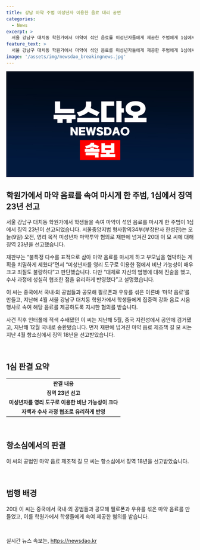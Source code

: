 ```yaml
---
title: 강남 마약 주범 미성년자 이용한 음료 대리 공면
categories:
  - News
excerpt: >
  서울 강남구 대치동 학원가에서 마약이 섞인 음료를 미성년자들에게 제공한 주범에게 1심에서 징역 23년이 선고되었습니다. 재판부는 미성년자를 이용한 점과 마약 음료를 표적으로 삼아 부모를 협박한 점을 비난했지만, 피고인이 자백하고 수사에 협조했다는 점을 감안하여 유리하게 반영했습니다. 이 씨는 중국에서 검거된 후 송환돼 재판에 넘어간 것으로 알려졌습니다.
feature_text: >
  서울 강남구 대치동 학원가에서 마약이 섞인 음료를 미성년자들에게 제공한 주범에게 1심에서 징역 23년이 선고되었습니다. 재판부는 미성년자를 이용한 점과 마약 음료를 표적으로 삼아 부모를 협박한 점을 비난했지만, 피고인이 자백하고 수사에 협조했다는 점을 감안하여 유리하게 반영했습니다. 이 씨는 중국에서 검거된 후 송환돼 재판에 넘어간 것으로 알려졌습니다.
image: '/assets/img/newsdao_breakingnews.jpg'
---
```


<p><img src="/assets/img/newsdao_breakingnews.jpg" alt="ranknews 속보" /></p>

<h2 data-ke-size="size26">학원가에서 마약 음료를 속여 마시게 한 주범, 1심에서 징역 23년 선고</h2>

<p>서울 강남구 대치동 학원가에서 학생들을 속여 마약이 섞인 음료를 마시게 한 주범이 1심에서 징역 23년이 선고되었습니다. 서울중앙지법 형사합의34부(부장판사 한성진)는 오늘(9일) 오전, 영리 목적 미성년자 마약투약 혐의로 재판에 넘겨진 20대 이 모 씨에 대해 징역 23년을 선고했습니다.</p>

<p data-ke-size="size16">재판부는 “불특정 다수를 표적으로 삼아 마약 음료를 마시게 하고 부모님을 협박하는 계획을 치밀하게 세웠다”면서 “미성년자를 영리 도구로 이용한 점에서 비난 가능성이 매우 크고 죄질도 불량하다”고 판단했습니다. 다만 “대체로 자신의 범행에 대해 진술을 했고, 수사 과정에 성실히 협조한 점을 유리하게 반영했다”고 설명했습니다.</p>

<p data-ke-size="size16">이 씨는 중국에서 국내·외 공범들과 공모해 필로폰과 우유를 섞은 이른바 ‘마약 음료’를 만들고, 지난해 4월 서울 강남구 대치동 학원가에서 학생들에게 집중력 강화 음료 시음 행사로 속여 해당 음료를 제공하도록 지시한 혐의를 받습니다. </p>

<p data-ke-size="size16">사건 직후 인터폴에 적색 수배됐던 이 씨는 지난해 5월, 중국 지린성에서 공안에 검거됐고, 지난해 12월 국내로 송환됐습니다. 먼저 재판에 넘겨진 마약 음료 제조책 길 모 씨는 지난 4월 항소심에서 징역 18년을 선고받았습니다.</p>

<p data-ke-size="size16">&nbsp;</p>

<h2 data-ke-size="size26">1심 판결 요약</h2>

<table>
<tbody>
<tr>
<td style="text-align: center; height: 17px;"><b>판결 내용</b></td>
</tr>
<tr>
<td style="text-align: center; height: 17px;"><b>징역 23년 선고</b></td>
</tr>
<tr>
<td style="text-align: center; height: 17px;"><b>미성년자를 영리 도구로 이용한 비난 가능성이 크다</b></td>
</tr>
<tr>
<td style="text-align: center; height: 17px;"><b>자백과 수사 과정 협조로 유리하게 반영</b></td>
</tr>
</tbody>
</table>

<p data-ke-size="size16">&nbsp;</p>

<h2 data-ke-size="size26">항소심에서의 판결</h2>

<p>이 씨의 공범인 마약 음료 제조책 길 모 씨는 항소심에서 징역 18년을 선고받았습니다.</p>

<p data-ke-size="size16">&nbsp;</p>

<h2 data-ke-size="size26">범행 배경</h2>

<p data-ke-size="size16">20대 이 씨는 중국에서 국내·외 공범들과 공모해 필로폰과 우유를 섞은 마약 음료를 만들었고, 이를 학원가에서 학생들에게 속여 제공한 혐의를 받습니다.</p>

<p data-ke-size="size16">&nbsp;</p>
실시간 뉴스 속보는, <a href="https://newsdao.kr" rel="dofollow">https://newsdao.kr</a>


